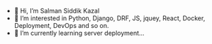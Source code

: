 - 👋 Hi, I’m Salman Siddik Kazal
- 👀 I’m interested in Python, Django, DRF, JS, jquey, React, Docker, Deployment, DevOps and so on.
- 🌱 I’m currently learning server deployment...

